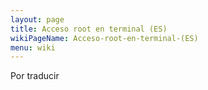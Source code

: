 ```yaml
---
layout: page
title: Acceso root en terminal (ES)
wikiPageName: Acceso-root-en-terminal-(ES)
menu: wiki
---
```


Por traducir

